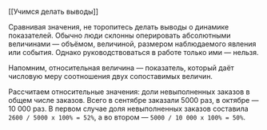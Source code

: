 [[Учимся делать выводы]]

Сравнивая значения, не торопитесь делать выводы о динамике показателей. Обычно люди склонны оперировать абсолютными величинами — объёмом, величиной, размером наблюдаемого явления или события. Однако руководствоваться в работе только ими — нельзя.

Напомним, относительная величина — показатель, который даёт числовую меру соотношения двух сопоставимых величин.

Рассчитаем относительные значения: доли невыполненных заказов в общем числе заказов. Всего в сентябре заказали 5000 раз, в октябре — 10 000 раз. В первом случае доля невыполненных заказов составила `2600 / 5000 x 100% = 52%`, а во втором — `5000 / 10 000 x 100% = 50%`.